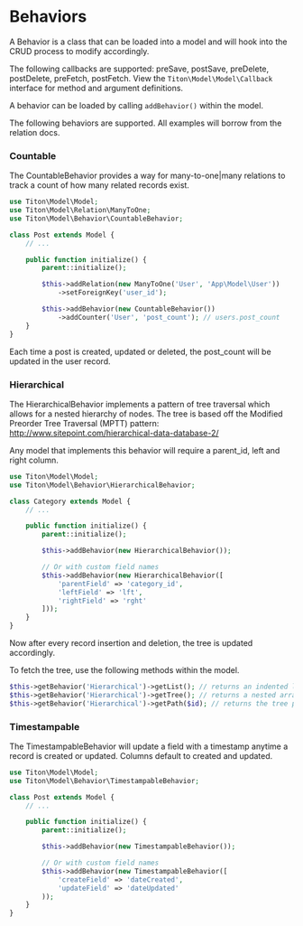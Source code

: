 # Behaviors #

A Behavior is a class that can be loaded into a model and will hook into the CRUD process to modify accordingly.

The following callbacks are supported: preSave, postSave, preDelete, postDelete, preFetch, postFetch. View the `Titon\Model\Model\Callback` interface for method and argument definitions.

A behavior can be loaded by calling `addBehavior()` within the model.

The following behaviors are supported. All examples will borrow from the relation docs.

### Countable ###

The CountableBehavior provides a way for many-to-one|many relations to track a count of how many related records exist.

```php
use Titon\Model\Model;
use Titon\Model\Relation\ManyToOne;
use Titon\Model\Behavior\CountableBehavior;

class Post extends Model {
    // ...

    public function initialize() {
        parent::initialize();

        $this->addRelation(new ManyToOne('User', 'App\Model\User'))
            ->setForeignKey('user_id');

        $this->addBehavior(new CountableBehavior())
            ->addCounter('User', 'post_count'); // users.post_count
    }
}
```

Each time a post is created, updated or deleted, the post_count will be updated in the user record.

### Hierarchical ###

The HierarchicalBehavior implements a pattern of tree traversal which allows for a nested hierarchy of nodes. The tree is based off the Modified Preorder Tree Traversal (MPTT) pattern: http://www.sitepoint.com/hierarchical-data-database-2/

Any model that implements this behavior will require a parent_id, left and right column.

```php
use Titon\Model\Model;
use Titon\Model\Behavior\HierarchicalBehavior;

class Category extends Model {
    // ...

    public function initialize() {
        parent::initialize();

        $this->addBehavior(new HierarchicalBehavior());

        // Or with custom field names
        $this->addBehavior(new HierarchicalBehavior([
            'parentField' => 'category_id',
            'leftField' => 'lft',
            'rightField' => 'rght'
        ]));
    }
}
```

Now after every record insertion and deletion, the tree is updated accordingly.

To fetch the tree, use the following methods within the model.

```php
$this->getBehavior('Hierarchical')->getList(); // returns an indented list
$this->getBehavior('Hierarchical')->getTree(); // returns a nested array tree
$this->getBehavior('Hierarchical')->getPath($id); // returns the tree path to the node
```

### Timestampable ###

The TimestampableBehavior will update a field with a timestamp anytime a record is created or updated. Columns default to created and updated.

```php
use Titon\Model\Model;
use Titon\Model\Behavior\TimestampableBehavior;

class Post extends Model {
    // ...

    public function initialize() {
        parent::initialize();

        $this->addBehavior(new TimestampableBehavior());

        // Or with custom field names
        $this->addBehavior(new TimestampableBehavior([
            'createField' => 'dateCreated',
            'updateField' => 'dateUpdated'
        ));
    }
}
```